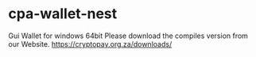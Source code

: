 # cpa-wallet-nest
Gui Wallet for windows 64bit
Please download the compiles version from our Website.
https://cryptopay.org.za/downloads/
